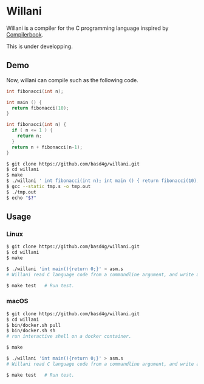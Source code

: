 # Willani

Willani is a compiler for the C programming language inspired by [Compilerbook](https://www.sigbus.info/compilerbook).

This is under developping.

## Demo

Now, willani can compile such as the following code.

```sample.c
int fibonacci(int n);

int main () {
  return fibonacci(10);
}

int fibonacci(int n) {
  if ( n <= 1 ) {
    return n;
  }
  return n + fibonacci(n-1);
}
```

```sh
$ git clone https://github.com/basd4g/willani.git
$ cd willani
$ make
$ ./willani ' int fibonacci(int n); int main () { return fibonacci(10); } int fibonacci(int n) { if ( n <= 1 ) { return n; } return n + fibonacci(n-1); } ' > tmp.s
$ gcc --static tmp.s -o tmp.out
$ ./tmp.out
$ echo "$?"
```

## Usage

### Linux

```sh
$ git clone https://github.com/basd4g/willani.git
$ cd willani
$ make

$ ./willani 'int main(){return 0;}' > asm.s
# Willani read C language code from a commandline argument, and write assembly language code to stdout.

$ make test   # Run test.
```

### macOS
```sh
$ git clone https://github.com/basd4g/willani.git
$ cd willani
$ bin/docker.sh pull
$ bin/docker.sh sh
# run interactive shell on a docker container.

$ make

$ ./willani 'int main(){return 0;}' > asm.s
# Willani read C language code from a commandline argument, and write assembly language code to stdout.

$ make test   # Run test.
```

